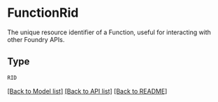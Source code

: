 # FunctionRid

The unique resource identifier of a Function, useful for interacting with other Foundry APIs.


## Type
```python
RID
```


[[Back to Model list]](../../../README.md#models-v1-link) [[Back to API list]](../../../README.md#documentation-for-api-endpoints) [[Back to README]](../../../README.md)
